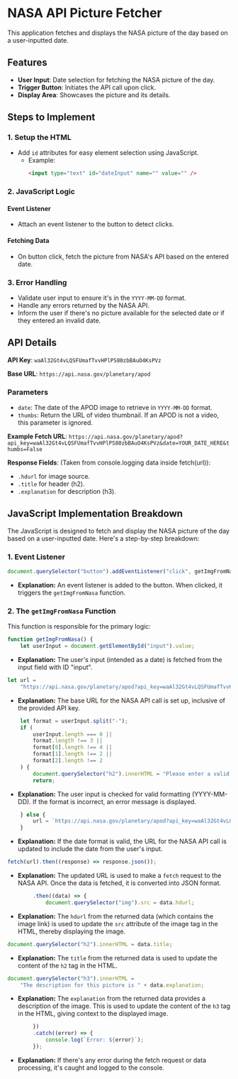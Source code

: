 # NASA API Picture Fetcher

This application fetches and displays the NASA picture of the day based on a user-inputted date.

## Features

- **User Input**: Date selection for fetching the NASA picture of the day.
- **Trigger Button**: Initiates the API call upon click.
- **Display Area**: Showcases the picture and its details.

## Steps to Implement

### 1. Setup the HTML

- Add `id` attributes for easy element selection using JavaScript.
  - Example:
    ```html
    <input type="text" id="dateInput" name="" value="" />
    ```

### 2. JavaScript Logic

#### Event Listener

- Attach an event listener to the button to detect clicks.

#### Fetching Data

- On button click, fetch the picture from NASA's API based on the entered date.

### 3. Error Handling

- Validate user input to ensure it's in the `YYYY-MM-DD` format.
- Handle any errors returned by the NASA API.
- Inform the user if there's no picture available for the selected date or if they entered an invalid date.

## API Details

**API Key**: `waAl32Gt4vLQSFUmafTvvHPlPS80zbBAuO4KsPVz`

**Base URL**: `https://api.nasa.gov/planetary/apod`

### Parameters

- `date`: The date of the APOD image to retrieve in `YYYY-MM-DD` format.
- `thumbs`: Return the URL of video thumbnail. If an APOD is not a video, this parameter is ignored.

**Example Fetch URL**: `https://api.nasa.gov/planetary/apod?api_key=waAl32Gt4vLQSFUmafTvvHPlPS80zbBAuO4KsPVz&date=YOUR_DATE_HERE&thumbs=False`

**Response Fields**: (Taken from console.logging data inside fetch(url)):

- `.hdurl` for image source.
- `.title` for header (h2).
- `.explanation` for description (h3).

## JavaScript Implementation Breakdown

The JavaScript is designed to fetch and display the NASA picture of the day based on a user-inputted date. Here's a step-by-step breakdown:

### 1. Event Listener

```javascript
document.querySelector("button").addEventListener("click", getImgFromNasa);
```

- **Explanation:**
  An event listener is added to the button. When clicked, it triggers the `getImgFromNasa` function.

### 2. The `getImgFromNasa` Function

This function is responsible for the primary logic:

```javascript
function getImgFromNasa() {
    let userInput = document.getElementById("input").value;
```

- **Explanation:**
  The user's input (intended as a date) is fetched from the input field with ID "input".

```javascript
let url =
	"https://api.nasa.gov/planetary/apod?api_key=waAl32Gt4vLQSFUmafTvvHPlPS80zbBAuO4KsPVz";
```

- **Explanation:**
  The base URL for the NASA API call is set up, inclusive of the provided API key.

```javascript
    let format = userInput.split("-");
    if (
        userInput.length === 0 ||
        format.length !== 3 ||
        format[0].length !== 4 ||
        format[1].length !== 2 ||
        format[2].length !== 2
    ) {
        document.querySelector("h2").innerHTML = "Please enter a valid date in a YYYY-MM-DD format";
        return;
```

- **Explanation:**
  The user input is checked for valid formatting (YYYY-MM-DD). If the format is incorrect, an error message is displayed.

```javascript
    } else {
        url = `https://api.nasa.gov/planetary/apod?api_key=waAl32Gt4vLQSFUmafTvvHPlPS80zbBAuO4KsPVz&date=${userInput}&thumbs=False`;
    }
```

- **Explanation:**
  If the date format is valid, the URL for the NASA API call is updated to include the date from the user's input.

```javascript
fetch(url).then((response) => response.json());
```

- **Explanation:**
  The updated URL is used to make a `fetch` request to the NASA API. Once the data is fetched, it is converted into JSON format.

```javascript
        .then((data) => {
            document.querySelector("img").src = data.hdurl;
```

- **Explanation:**
  The `hdurl` from the returned data (which contains the image link) is used to update the `src` attribute of the image tag in the HTML, thereby displaying the image.

```javascript
document.querySelector("h2").innerHTML = data.title;
```

- **Explanation:**
  The `title` from the returned data is used to update the content of the `h2` tag in the HTML.

```javascript
document.querySelector("h3").innerHTML =
	"The description for this picture is " + data.explanation;
```

- **Explanation:**
  The `explanation` from the returned data provides a description of the image. This is used to update the content of the `h3` tag in the HTML, giving context to the displayed image.

```javascript
        })
        .catch((error) => {
            console.log(`Error: ${error}`);
        });
```

- **Explanation:**
  If there's any error during the fetch request or data processing, it's caught and logged to the console.

```

```
